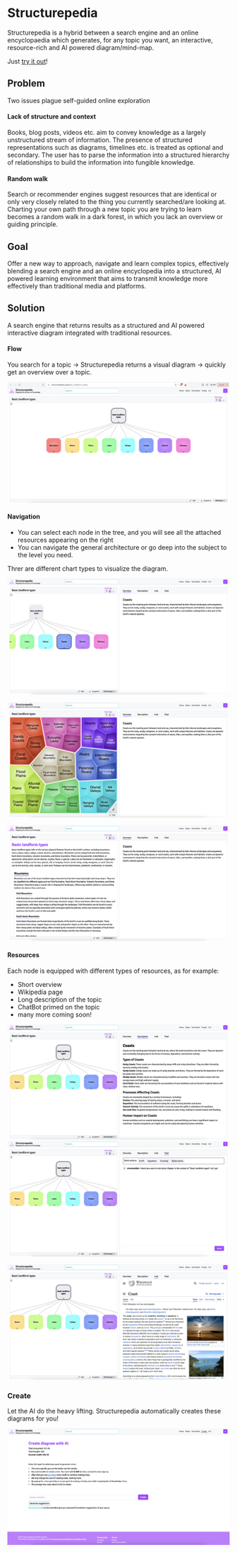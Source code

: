 # Structurepedia

Structurepedia is a hybrid between a search engine and an online encyclopaedia which generates, for any topic you want,
an interactive, resource-rich and AI powered diagram/mind-map.

Just [try it out](https://structurepedia.org/)!

## Problem

Two issues plague self-guided online exploration

#### Lack of structure and context

Books, blog posts, videos etc. aim to convey knowledge as a largely unstructured stream of information.
The presence of structured representations such as diagrams, timelines etc. is treated as optional and secondary. The
user has to parse the information into a structured hierarchy of relationships to build the information into fungible
knowledge.

#### Random walk

Search or recommender engines suggest resources that are identical or only very closely related to the thing you
currently searched/are looking at. Charting your own path through a new topic you are trying to learn becomes a random
walk in a dark forest, in which you lack an overview or guiding principle.

## Goal

Offer a new way to approach, navigate and learn complex topics, effectively blending a search engine and an online
encyclopedia into a structured, AI powered learning environment that aims to transmit knowledge more effectively than
traditional media and platforms.

## Solution

A search engine that returns results as a structured and AI powered interactive diagram integrated with traditional
resources.

#### Flow

You search for a topic -> Structurepedia returns a visual diagram -> quickly get an overview over a topic.

![sc1](/assets/sc1.png)

#### Navigation

- You can select each node in the tree, and you will see all the attached resources appearing on the right
- You can navigate the general architecture or go deep into the subject to the level you need.

Threr are different chart types to visualize the diagram.

![sc2](/assets/sc2.png)

![sc22](/assets/sc22.png)

![sc23](/assets/sc23.png)

#### Resources

Each node is equipped with different types of resources, as for example:

- Short overview
- Wikipedia page
- Long description of the topic
- ChatBot primed on the topic
- many more coming soon!

![sc5](/assets/sc5.png) ![sc3](/assets/sc3.png)

![sc4](/assets/sc4.png)

### Create

Let the AI do the heavy lifting. Structurepedia automatically creates these diagrams for you!

![create](/assets/create.png)

